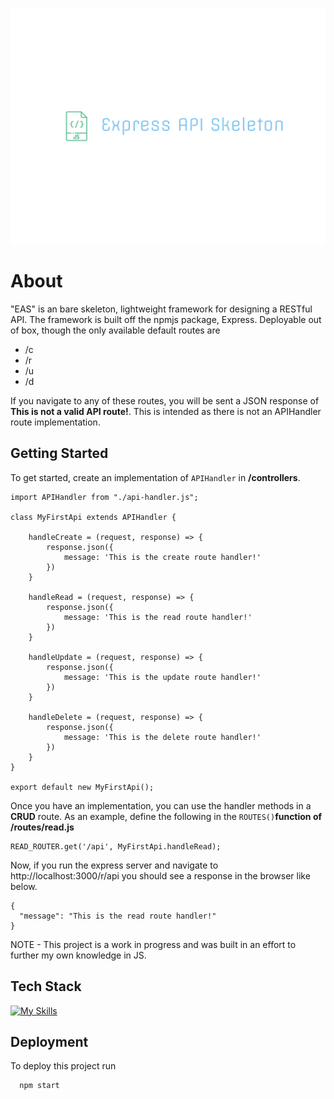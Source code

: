 
![Logo](logo.svg)


# About
"EAS" is an bare skeleton, lightweight framework for designing a RESTful API. The framework is built off the npmjs package, Express. Deployable out of box, though the only available default routes are 
- /c
- /r
- /u
- /d

If you navigate to any of these routes, you will be sent a JSON response of **This is not a valid API route!**.  This is intended as there is not an APIHandler route implementation.



## Getting Started
To get started, create an implementation of ```APIHandler``` in **/controllers**.
```
import APIHandler from "./api-handler.js";

class MyFirstApi extends APIHandler {

    handleCreate = (request, response) => {
        response.json({
            message: 'This is the create route handler!'
        })
    }

    handleRead = (request, response) => {
        response.json({
            message: 'This is the read route handler!'
        })
    }

    handleUpdate = (request, response) => {
        response.json({
            message: 'This is the update route handler!'
        })
    }

    handleDelete = (request, response) => {
        response.json({
            message: 'This is the delete route handler!'
        })
    }
}

export default new MyFirstApi();
```

Once you have an implementation, you can use the handler methods in a **CRUD** route. As an example, define the following in the ```ROUTES()```**function of /routes/read.js**

```
READ_ROUTER.get('/api', MyFirstApi.handleRead);
```

Now, if you run the express server and navigate to http://localhost:3000/r/api you should see a response in the browser like below.

```
{
  "message": "This is the read route handler!"
}
```

NOTE - This project is a work in progress and was built in an effort to further my own knowledge in JS. 
## Tech Stack


[![My Skills](https://skillicons.dev/icons?i=js,nodejs,express)](https://skillicons.dev)


## Deployment

To deploy this project run

```bash
  npm start
```


